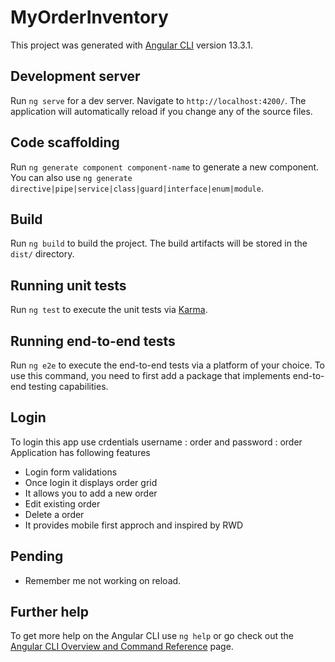 # MyOrderInventory

This project was generated with [Angular CLI](https://github.com/angular/angular-cli) version 13.3.1.


## Development server

Run `ng serve` for a dev server. Navigate to `http://localhost:4200/`. The application will automatically reload if you change any of the source files.

## Code scaffolding

Run `ng generate component component-name` to generate a new component. You can also use `ng generate directive|pipe|service|class|guard|interface|enum|module`.

## Build

Run `ng build` to build the project. The build artifacts will be stored in the `dist/` directory.

## Running unit tests

Run `ng test` to execute the unit tests via [Karma](https://karma-runner.github.io).

## Running end-to-end tests

Run `ng e2e` to execute the end-to-end tests via a platform of your choice. To use this command, you need to first add a package that implements end-to-end testing capabilities.

## Login
To login this app use crdentials  username : order  and password : order
Application has following features
 - Login form validations
 - Once login it displays order grid
 - It allows you to add a new order
 - Edit existing order
 - Delete a order 
 - It provides mobile first approch and inspired by RWD

## Pending
 - Remember me not working on reload.

## Further help

To get more help on the Angular CLI use `ng help` or go check out the [Angular CLI Overview and Command Reference](https://angular.io/cli) page.
